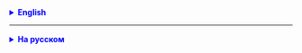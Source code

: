 <details style="margin-top: 16px">
  <summary style="cursor: pointer; color: blue;"><b>English</b></summary>

### Task 1

Write a program that requests a string from the user and then:

- Reports the number of words in the string.
- Reports the number of characters in the string.
- Prints the string in reverse.
- Reports the number of uppercase letters.
- Reports the number of lowercase letters.
- Reports the number of digits in the string.

### Task 2

Given the text:

```
Java works on different platforms (Windows, Mac, Linux, Raspberry Pi, etc.);It is one of the most popular programming
languages in the world; It has a large demand in the current job market; It is easy to learn and simple to use; It is
open-source and free; It is secure, fast and powerful; It has a huge community support (tens of millions of developers);
Java is an object-oriented language which gives a clear structure to programs and allows code to be reused, lowering
development costs; As Java is close to C++ and C#, it makes it easy for programmers to switch to Java or vice versa;
```

You need to print this text to the console approximately in the following format along with the title `Why Use Java?`:

(An image is referenced here but cannot be displayed in a text response)

### Task 3

Given the text (taken from https://en.wikipedia.org/wiki/Java_(programming_language)):

```
Java is a high-level, class-based, object-oriented programming language that is designed to have as few implementation
dependencies as possible. It is a general-purpose programming language intended to let programmers write once, run
anywhere (WORA), meaning that compiled Java code can run on all platforms that support Java without the need to
recompile. Java applications are typically compiled to bytecode that can run on any Java virtual machine (JVM)
regardless of the underlying computer architecture. The syntax of Java is similar to C and C++, but has fewer low-level
facilities than either of them. The Java runtime provides dynamic capabilities (such as reflection and runtime code
modification) that are typically not available in traditional compiled languages. As of 2019, Java was one of the most
popular programming languages in use according to GitHub, particularly for client–server web
applications, with a reported 9 million developers.

Java was originally developed by James Gosling at Sun Microsystems. It was released in May 1995 as a core component of
Sun Microsystems' Java platform. The original and reference implementation Java compilers, virtual machines, and class
libraries were originally released by Sun under proprietary licenses. As of May 2007, in compliance with the
specifications of the Java Community Process, Sun had relicensed most of its Java technologies under the GPL-2.0-only
license. Oracle offers its own HotSpot Java Virtual Machine, however the official reference implementation is the
OpenJDK JVM which is free open-source software and used by most developers and is the default JVM for almost all Linux
distributions.

As of September 2023, Java 21 is the latest version, while Java 17, 11 and 8 are the current long-term support (LTS)
versions.
```

- Extract the full sentence from the text that starts with `It` (up to `.`).
- Check if the text starts with `Java is a high-level` using the new method `startsWith()`.
- Check if the text ends with the substring `wikipedia` using the new method `endsWith()`.

### Task 4: Password Validation Program

#### Technical Specification for the Password Validation Program

#### Description:

Create a Java class `PasswordValidator` to validate passwords against requirements that will be set through the class
constructor.

#### Requirements:

1. The password must contain at least a specified number of lowercase letters.
2. The password must contain at least a specified number of uppercase letters.
3. The password must contain at least a specified number of digits.
4. The password must have a specified length.
5. The password must contain at least one of the characters listed in the character list.
6. The count of characters from the list should be at least a certain value.

#### Interface:

1. Create the class `PasswordValidator` with fields defined in the constructor:
    - `minLowerCase` (int): Minimum number of lowercase letters.
    - `minUpperCase` (int): Minimum number of uppercase letters.
    - `minDigits` (int): Minimum number of digits.
    - `minLength` (int): Minimum password length.
    - `symbolList` (String): List of characters that must be in the password.
    - `minSymbolCount` (int): Minimum count of characters from the list.
2. In the `PasswordValidator` class, create a method `isValid` that takes a string (password) to check and
   returns `true` if the password meets all the requirements, and `false` otherwise.
3. Use the methods of the `Character` class for the following checks:
    - To check if a character is a lowercase letter, use `Character.isLowerCase(char c)`.
    - To check if a character is an uppercase letter, use `Character.isUpperCase(char c)`.
    - To check if a character is a digit, use `Character.isDigit(char c)`.

**Example Usage:**

```java
public class Main {
    public static void main(String[] args) {
        int minLowerCase = 2;
        int minUpperCase = 2;
        int minDigits = 1;
        int minLength = 12;
        String symbolList = "!@#$%^";
        int minSymbolCount = 2;

        PasswordValidator validator = new PasswordValidator(minLowerCase, minUpperCase, minDigits, minLength, symbolList, minSymbolCount);

        String password = "MyP@ssword123";
        boolean isValid = validator.isValid(password);

        if (isValid) {
            System.out.println("The password is valid.");
        } else {
            System.out.println("The password does not meet the requirements.");
        }
    }
}
```

#### `PasswordValidator` Class Skeleton:

```java
/**
 * @author Andrej Reutow
 * created on 09.10.2023
 * <p>
 * Class to validate passwords against specified requirements.
 */
public class PasswordValidator {

    private final int minLowerCase;
    private final int minUpperCase;
    private final int minDigits;
    private final int minLength;
    private final String symbolList;
    private final int minSymbolCount;

    /**
     * Constructor for the PasswordValidator class to initialize password validation parameters.
     *
     * @param minLowerCase   Minimum number of lowercase letters.
     * @param minUpperCase   Minimum number of uppercase letters.
     * @param minDigits      Minimum number of digits.
     * @param minLength      Minimum password length.
     * @param symbolList     List of characters that must be in the password.
     * @param minSymbolCount Minimum count of characters from the list.
     */
    public PasswordValidator(int minLowerCase,
                             int minUpperCase,
                             int minDigits,
                             int minLength,
                             String symbolList,
                             int minSymbolCount) {

    }

    /**
     * Checks if the given password meets the requirements.
     *
     * @param password The password to check.
     * @return true if the password meets the requirements, false otherwise.
     */
    public boolean isValid(String password) {

        return false;
    }

/**
```

 </details>

<hr>

<details style="margin-top: 16px">
  <summary style="cursor: pointer; color: blue;"><b>На русском</b></summary>

### Задача 1.

Напишите программу, которая запрашивает строку от пользователя и затем:

- сообщает сколько слов в строке
- сообщает сколько символов в строке
- печатает строку задом наперед.
- сообщает сколько букв верхнего регистра.
- сообщает сколько букв нижнего регистра.
- сообщает сколько цифр в строке.

## Задача 2

Дан текст:

````text
Java works on different platforms (Windows, Mac, Linux, Raspberry Pi, etc.);It is one of the most popular programming
language in the world; It has a large demand in the current job market; It is easy to learn and simple to use; It is
open-source and free; It is secure, fast and powerful; It has a huge community support (tens of millions of developers);
Java is an object oriented language which gives a clear structure to programs and allows code to be reused, lowering
development costs; As Java is close to C++ and C#, it makes it easy for programmers to switch to Java or vice versa;
````

Необходимо вывести этот текст в консоль (примерно) в таком виде вместе с заголовком `Why Use Java?`:

![img.png](img.png)

___

## Задача 3

Дан текст (текст взят с https://en.wikipedia.org/wiki/Java_(programming_language)):

````text

Java is a high-level, class-based, object-oriented programming language that is designed to have as few implementation
dependencies as possible. It is a general-purpose programming language intended to let programmers write once, run
anywhere (WORA), meaning that compiled Java code can run on all platforms that support Java without the need to
recompile. Java applications are typically compiled to bytecode that can run on any Java virtual machine (JVM)
regardless of the underlying computer architecture. The syntax of Java is similar to C and C++, but has fewer low-level
facilities than either of them. The Java runtime provides dynamic capabilities (such as reflection and runtime code
modification) that are typically not available in traditional compiled languages. As of 2019, Java was one of the most
popular programming languages in use according to GitHub, particularly for client–server web
applications, with a reported 9 million developers.

Java was originally developed by James Gosling at Sun Microsystems. It was released in May 1995 as a core component of
Sun Microsystems' Java platform. The original and reference implementation Java compilers, virtual machines, and class
libraries were originally released by Sun under proprietary licenses. As of May 2007, in compliance with the
specifications of the Java Community Process, Sun had relicensed most of its Java technologies under the GPL-2.0-only
license. Oracle offers its own HotSpot Java Virtual Machine, however the official reference implementation is the
OpenJDK JVM which is free open-source software and used by most developers and is the default JVM for almost all Linux
distributions.

As of September 2023, Java 21 is the latest version, while Java 17, 11 and 8 are the current long-term support (LTS)
versions.

Quelle: wikipedia
````

* Вырезать из текста полное предложение, которое начинается с `It` (до `.`)
* Проверить, начинается ли текст с  `Java is a high-level` - новый метод - `startsWith()`.
* Проверить, заканчивается ли текст подстрокой `wikipedia` - новый метод - `endsWith()`.

___

## Задание 4: программы проверки пароля

### Техническое задание для программы проверки пароля

### Описание:

Создайте класс `PasswordValidator` на Java для проверки пароля на соответствие требованиям, которые будут
устанавливаться через конструктор класса.

### Требования:

1. Пароль должен содержать минимум заданное количество букв нижнего регистра.
2. Пароль должен содержать минимум заданное количество букв верхнего регистра.
3. Пароль должен содержать минимум заданное количество цифр.
4. Пароль должен иметь заданную длину.
5. Пароль должен содержать хотя бы один из символов, указанных в списке символов.
6. Количество символов из списка должно быть не менее определенного значения.

### Интерфейс:

1. Создайте класс `PasswordValidator` с полями, определенными в конструкторе:
    - `minLowerCase` (int): Минимальное количество букв нижнего регистра.
    - `minUpperCase` (int): Минимальное количество букв верхнего регистра.
    - `minDigits` (int): Минимальное количество цифр.
    - `minLength` (int): Минимальная длина пароля.
    - `symbolList` (String): Список символов, которые должны быть в пароле.
    - `minSymbolCount` (int): Минимальное количество символов из списка.
2. В классе `PasswordValidator` создайте метод `isValid`, который принимает строку (пароль) для проверки и
   возвращает `true`, если пароль соответствует всем требованиям, и `false` в противном случае.

3. Использование методов **Character** класса:

    - Для проверки, является ли символ буквой нижнего регистра, используйте метод `Character.isLowerCase(char c)`.
    - Для проверки, является ли символ буквой верхнего регистра, используйте метод `Character.isUpperCase(char c)`.
    - Для проверки, является ли символ цифрой, используйте метод `Character.isDigit(char c)`.

**Пример использования:**

```java
public class Main {
    public static void main(String[] args) {
        int minLowerCase = 2;
        int minUpperCase = 2;
        int minDigits = 1;
        int minLength = 12;
        String symbolList = "!@#$%^";
        int minSymbolCount = 2;

        PasswordValidator validator = new PasswordValidator(minLowerCase, minUpperCase, minDigits, minLength, symbolList, minSymbolCount);

        String password = "MyP@ssword123";
        boolean isValid = validator.isValid(password);

        if (isValid) {
            System.out.println("Пароль верный.");
        } else {
            System.out.println("Пароль не соответствует требованиям.");
        }
    }
}
```

#### Скелет класса `PasswordValidator`:

````java
/**
 * @author Andrej Reutow
 * created on 09.10.2023
 * <p>
 * Класс для проверки пароля на соответствие заданным требованиям.
 */
public class PasswordValidator {

    private final int minLowerCase;
    private final int minUpperCase;
    private final int minDigits;
    private final int minLength;
    private final String symbolList;
    private final int minSymbolCount;

    /**
     * Конструктор класса PasswordValidator для инициализации параметров проверки пароля.
     *
     * @param minLowerCase   Минимальное количество букв нижнего регистра.
     * @param minUpperCase   Минимальное количество букв верхнего регистра.
     * @param minDigits      Минимальное количество цифр.
     * @param minLength      Минимальная длина пароля.
     * @param symbolList     Список символов, которые должны быть в пароле.
     * @param minSymbolCount Минимальное количество символов из списка.
     */
    public PasswordValidator(int minLowerCase,
                             int minUpperCase,
                             int minDigits,
                             int minLength,
                             String symbolList,
                             int minSymbolCount) {

    }

    /**
     * Проверяет, соответствует ли заданный пароль требованиям.
     *
     * @param password Пароль для проверки.
     * @return true, если пароль соответствует требованиям, и false в противном случае.
     */
    public boolean isValid(String password) {

        return false;
    }

    /**
     * Проверяет, содержит ли пароль заданное количество цифр.
     *
     * @param password Пароль для проверки.
     * @return true, если пароль содержит заданное количество цифр, и false в противном случае.
     */
    private boolean isDigitsContains(String password) {

        return false;
    }

    /**
     * Проверяет, содержит ли пароль заданные символы из списка.
     *
     * @param password Пароль для проверки.
     * @return true, если пароль содержит заданное количество символов из списка, и false в противном случае.
     */
    private boolean isSymbolsContains(String password) {

        return false;
    }

    /**
     * Проверяет, содержит ли пароль заданное количество символов верхнего регистра.
     *
     * @param password Пароль для проверки.
     * @return true, если пароль содержит заданное количество символов верхнего регистра, и false в противном случае.
     */
    private boolean isUpperCaseContains(String password) {

        return false;
    }

    /**
     * Проверяет, содержит ли пароль заданное количество символов нижнего регистра.
     *
     * @param password Пароль для проверки.
     * @return true, если пароль содержит заданное количество символов нижнего регистра, и false в противном случае.
     */
    private boolean isLowerCaseContains(String password) {

        return false;
    }

    /**
     * Проверяет, является ли длина пароля достаточной.
     *
     * @param password Пароль для проверки.
     * @return true, если длина пароля больше или равна минимальной длине, и false в противном случае.
     */
    private boolean isLengthValid(String password) {
        return -1;
    }
}

````

</details>

